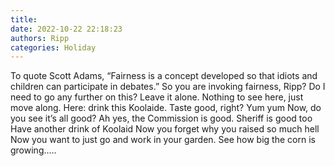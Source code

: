 ```yaml
---
title: 
date: 2022-10-22 22:18:23
authors: Ripp
categories: Holiday
---
```


 To quote Scott Adams, “Fairness is a concept developed so that idiots and children can participate in debates.”
So you are invoking fairness, Ripp?
Do I need to go any further on this?
Leave it alone.  Nothing to see here, just move along.
Here: drink this Koolaide.  Taste good, right?  Yum yum
Now, do you see it’s all good?
Ah yes,   the Commission is good.   Sheriff is good too
Have another drink of Koolaid
Now you forget why you raised so much hell
Now you want to just go and work in your garden.  See how big the corn is growing…..